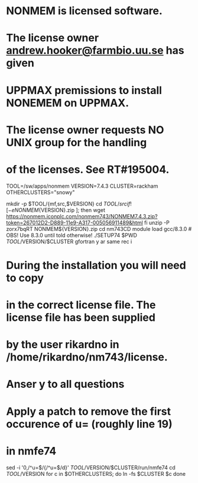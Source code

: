 # NONMEM is licensed software.
# The license owner andrew.hooker@farmbio.uu.se has given
# UPPMAX premissions to install NONEMEM on UPPMAX.
# The license owner requests NO UNIX group for the handling
# of the licenses. See RT#195004.

TOOL=/sw/apps/nonmem
VERSION=7.4.3
CLUSTER=rackham
OTHERCLUSTERS="snowy"

mkdir -p $TOOL/{mf,src,$VERSION}
cd $TOOL/src
if ! [ -e NONMEM${VERSION}.zip ]; then
	wget https://nonmem.iconplc.com/nonmem743/NONMEM7.4.3.zip?token=267012D2-D889-11e9-A317-005056911489&html
fi
unzip -P zorx7bqRT NONMEM${VERSION}.zip 
cd nm743CD
module load gcc/8.3.0 # OBS! Use 8.3.0 until told otherwise! 
./SETUP74 $PWD $TOOL/$VERSION/$CLUSTER gfortran y ar same rec i
# During the installation you will need to copy
# in the correct license file. The license file has been supplied
# by the user rikardno in /home/rikardno/nm743/license.
# Anser y to all questions

# Apply a patch to remove the first occurence of u= (roughly line 19)
# in nmfe74
sed -i  '0,/^u=$/{/^u=$/d}' $TOOL/$VERSION/$CLUSTER/run/nmfe74
cd $TOOL/$VERSION
for c in $OTHERCLUSTERS; do
  ln -fs $CLUSTER $c
done
